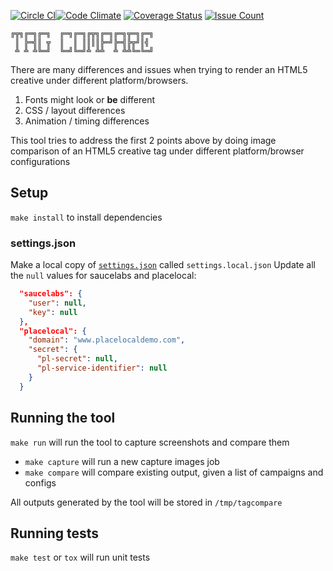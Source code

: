 [![Circle CI](https://circleci.com/gh/paperg/tagcompare/tree/master.svg?style=shield&circle-token=2ab0b5bce0728be579eb7aba17e52668e7ebf031)](https://circleci.com/gh/paperg/tagcompare/tree/master)[![Code Climate](https://codeclimate.com/github/d3ming/tagcompare/badges/gpa.svg)](https://codeclimate.com/github/d3ming/tagcompare)
[![Coverage Status](https://coveralls.io/repos/paperg/tagcompare/badge.svg?branch=master&service=github)](https://coveralls.io/github/paperg/tagcompare?branch=master)
[![Issue Count](https://codeclimate.com/github/d3ming/tagcompare/badges/issue_count.svg)](https://codeclimate.com/github/d3ming/tagcompare)

```
╔╦╗╔═╗╔═╗  ╔═╗╔═╗╔╦╗╔═╗╔═╗╦═╗╔═╗
 ║ ╠═╣║ ╦  ║  ║ ║║║║╠═╝╠═╣╠╦╝║╣ 
 ╩ ╩ ╩╚═╝  ╚═╝╚═╝╩ ╩╩  ╩ ╩╩╚═╚═╝
```
There are many differences and issues when trying to render an HTML5 creative under different platform/browsers.
  1. Fonts might look or **be** different
  2. CSS / layout differences
  3. Animation / timing differences

This tool tries to address the first 2 points above by doing image comparison of an HTML5 creative tag under different 
platform/browser configurations

## Setup
`make install` to install dependencies

### settings.json
Make a local copy of [`settings.json`](tagcompare/settings.json) called `settings.local.json`
Update all the `null` values for saucelabs and placelocal:
```json
  "saucelabs": {
    "user": null,
    "key": null
  },
  "placelocal": {
    "domain": "www.placelocaldemo.com",
    "secret": {
      "pl-secret": null,
      "pl-service-identifier": null
    }
  }
```

## Running the tool
`make run` will run the tool to capture screenshots and compare them
  - `make capture` will run a new capture images job
  - `make compare` will compare existing output, given a list of campaigns and configs

All outputs generated by the tool will be stored in `/tmp/tagcompare`

## Running tests
`make test` or `tox` will run unit tests
